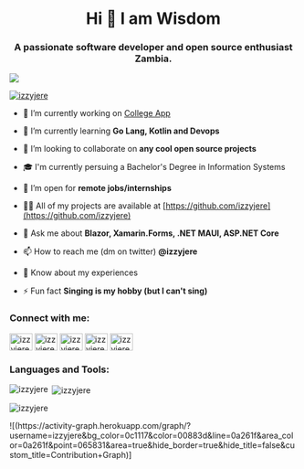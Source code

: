  <h1 align="center">Hi  👋 I am Wisdom</h1> 
 <h3 align="center">A passionate software developer and open source enthusiast Zambia.</h3> 
  
 <p align="left"> <a href="https://github.com/izzyjere"><img src="https://github-profile-trophy.vercel.app/?username=izzyjere&theme=onedark" /></a> </p> 
  
 <p align="left"> <a href="https://twitter.com/izzyjere" target="blank"><img src="https://img.shields.io/twitter/follow/izzyjere?logo=twitter&style=for-the-badge" alt="izzyjere" /></a> </p> 
  
 - 🔭 I’m currently working on [College App](https://collegeapp.net) 
  
 - 🌱 I’m currently learning **Go Lang, Kotlin and Devops** 
  
 - 👯 I’m looking to collaborate on **any cool open source projects** 
 
 - 🎓 I'm currently persuing a Bachelor's Degree in Information Systems  
 
 - 🤝 I’m open for **remote jobs/internships** 
  
 - 👨‍💻 All of my projects are available at [https://github.com/izzyjere](https://github.com/izzyjere) 
 
  
 - 💬 Ask me about **Blazor, Xamarin.Forms, .NET MAUI, ASP.NET Core** 
  
 - 📫 How to reach me (dm on twitter) **@izzyjere** 
  
 - 📄 Know about my experiences 
  
 - ⚡ Fun fact **Singing is my hobby (but I can't sing)** 
  
 <h3 align="left">Connect with me:</h3> 
 <p align="left"> 
 <a href="https://twitter.com/izzjere" target="blank"><img align="center" src="https://raw.githubusercontent.com/rahuldkjain/github-profile-readme-generator/master/src/images/icons/Social/twitter.svg" alt="izzyjere" height="30" width="40" /></a> 
 <a href="https://www.linkedin.com/in/wisdom-jere-297910155/" target="blank"><img align="center" src="https://raw.githubusercontent.com/rahuldkjain/github-profile-readme-generator/master/src/images/icons/Social/linked-in-alt.svg" alt="izzyjere" height="30" width="40" /></a> 
 <a href="https://fb.com/izzyjere" target="blank"><img align="center" src="https://raw.githubusercontent.com/rahuldkjain/github-profile-readme-generator/master/src/images/icons/Social/facebook.svg" alt="izzyjere" height="30" width="40" /></a> 
 <a href="https://instagram.com/izzyjere" target="blank"><img align="center" src="https://raw.githubusercontent.com/rahuldkjain/github-profile-readme-generator/master/src/images/icons/Social/instagram.svg" alt="izzyjere" height="30" width="40" /></a> 
 <a href="https://codelabs.hashnode.dev" target="blank"><img align="center" src="https://raw.githubusercontent.com/rahuldkjain/github-profile-readme-generator/master/src/images/icons/Social/hashnode.svg" alt="izzyjere" height="30" width="40" /></a> 
 </p>   
 <h3 align="left">Languages and Tools:</h3>
 <p><img align="left" src="https://github-readme-stats.vercel.app/api/top-langs?username=izzyjere&show_icons=true&locale=en&layout=compact" alt="izzyjere" /></p>  
 <p>&nbsp;<img align="center" src="https://github-readme-stats.vercel.app/api?username=izzyjere&show_icons=true&locale=en" alt="izzyjere" /></p>   
 <p><img align="center" src="https://github-readme-streak-stats.herokuapp.com/?user=izzyjere&" alt="izzyjere" /></p> 
 ![(https://activity-graph.herokuapp.com/graph/?username=izzyjere&bg_color=0c1117&color=00883d&line=0a261f&area_color=0a261f&point=065831&area=true&hide_border=true&hide_title=false&custom_title=Contribution+Graph)]
